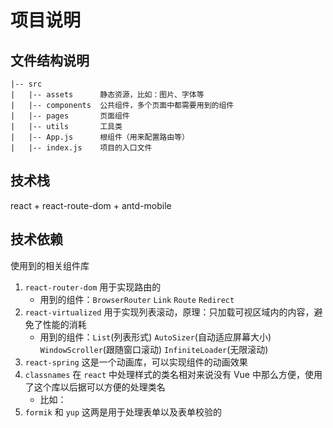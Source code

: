 # 项目说明

## 文件结构说明

```
|-- src
|   |-- assets      静态资源，比如：图片、字体等
|   |-- components  公共组件，多个页面中都需要用到的组件
|   |-- pages       页面组件
|   |-- utils       工具类
|   |-- App.js      根组件（用来配置路由等）
|   |-- index.js    项目的入口文件

```

## 技术栈

react + react-route-dom + antd-mobile

## 技术依赖

使用到的相关组件库

1. `react-router-dom` 用于实现路由的
    - 用到的组件：`BrowserRouter` `Link` `Route` `Redirect`
2. `react-virtualized` 用于实现列表滚动，原理：只加载可视区域内的内容，避免了性能的消耗
    - 用到的组件：`List`(列表形式) `AutoSizer`(自动适应屏幕大小) `WindowScroller`(跟随窗口滚动) `InfiniteLoader`(无限滚动)
3. `react-spring` 这是一个动画库，可以实现组件的动画效果
4. `classnames` 在 `react` 中处理样式的类名相对来说没有 Vue 中那么方便，使用了这个库以后据可以方便的处理类名
    - 比如：<div className={classNames({class1,{class2:true}})}>
5. `formik` 和 `yup` 这两是用于处理表单以及表单校验的

